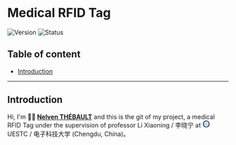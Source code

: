 # Medical RFID Tag

![Version](https://img.shields.io/badge/version-1.0-blue)
![Status](https://img.shields.io/badge/status-in%20progress-yellow)

## Table of content

- [Introduction](#introduction)

---

## Introduction
Hi, I'm **🙋‍♂️ [Nelven THÉBAULT](https://github.com/NelvTheb)** and this is the git of my project, a medical RFID Tag under the supervision of professor Li Xiaoning / 李晓宁 at <img src="./IMG/UESTC_logo.png" alt="icone" width="16"/> UESTC / 电子科技大学 (Chengdu, China)。